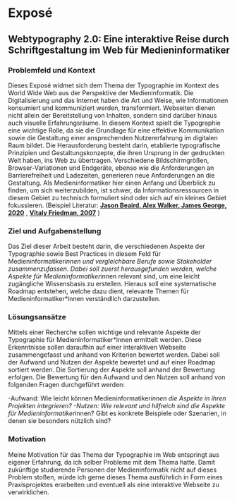 # Exposé

## Webtypography 2.0: Eine interaktive Reise durch Schriftgestaltung im Web für Medieninformatiker

### Problemfeld und Kontext
Dieses Exposé widmet sich dem Thema der Typographie im Kontext des World Wide Web aus der Perspektive der Medieninformatik. Die Digitalisierung und das Internet haben die Art und Weise, wie Informationen konsumiert und kommuniziert werden, transformiert. Webseiten dienen nicht allein der Bereitstellung von Inhalten, sondern sind darüber hinaus auch visuelle Erfahrungsräume. In diesem Kontext spielt die Typographie eine wichtige Rolle, da sie die Grundlage für eine effektive Kommunikation sowie die Gestaltung einer ansprechenden Nutzererfahrung im digitalen Raum bildet.
Die Herausforderung besteht darin, etablierte typografische Prinzipien und Gestaltungskonzepte, die ihren Ursprung in der gedruckten Welt haben, ins Web zu übertragen. Verschiedene Bildschirmgrößen, Browser-Variationen und Endgeräte, ebenso wie die Anforderungen an Barrierefreiheit und Ladezeiten, generieren neue Anforderungen an die Gestaltung.
Als Medieninformatiker hier einen Anfang und Überblick zu finden, um sich weiterzubilden, ist schwer, da Informationsressourcen in diesem Gebiet zu technisch formuliert sind oder sich auf ein kleines Gebiet fokussieren. (Beispiel Literatur: **[Jason Beaird, Alex Walker, James George, 2020](https://www.google.de/books/edition/The_Principles_of_Beautiful_Web_Design/BczDEAAAQBAJ?hl=de&gbpv=0)** , **[Vitaly Friedman, 2007](https://www.google.de/books/edition/Praxisbuch_Web_2_0/519PtwAACAAJ?hl=de)** )


### Ziel und Aufgabenstellung
Das Ziel dieser Arbeit besteht darin, die verschiedenen Aspekte der Typographie sowie Best Practices in diesem Feld für Medieninformatiker*innen und vergleichbare Berufe sowie Stakeholder zusammenzufassen. Dabei soll zuerst herausgefunden werden, welche Aspekte für Medieninformatiker*innen relevant sind, um eine leicht zugängliche Wissensbasis zu erstellen. Hieraus soll eine systematische Roadmap entstehen, welche dazu dient, relevante Themen für Medieninformatiker*innen verständlich darzustellen. 


### Lösungsansätze
Mittels einer Recherche sollen wichtige und relevante Aspekte der Typographie für Medieninformatiker*innen ermittelt werden. Diese Erkenntnisse sollen daraufhin auf einer interaktiven Webseite zusammengefasst und anhand von Kriterien bewertet werden. Dabei soll der Aufwand und Nutzen der Aspekte bewertet und auf einer Roadmap sortiert werden. Die Sortierung der Aspekte soll anhand der Bewertung erfolgen. Die Bewertung für den Aufwand und den Nutzen soll anhand von folgenden Fragen durchgeführt werden:

-Aufwand: Wie leicht können Medieninformatiker*innen die Aspekte in ihren Projekten integrieren?
-Nutzen: Wie relevant und hilfreich sind die Aspekte für Medieninformatiker*innen? Gibt es konkrete Beispiele oder Szenarien, in denen sie besonders nützlich sind?


### Motivation
Meine Motivation für das Thema der Typographie im Web entspringt aus eigener Erfahrung, da ich selber Probleme mit dem Thema hatte. Damit zukünftige studierende Personen der Medieninformatik nicht auf dieses Problem stoßen, würde ich gerne dieses Thema ausführlich in Form eines Praxisprojektes erarbeiten und eventuell als eine interaktive Webseite zu verwirklichen.


